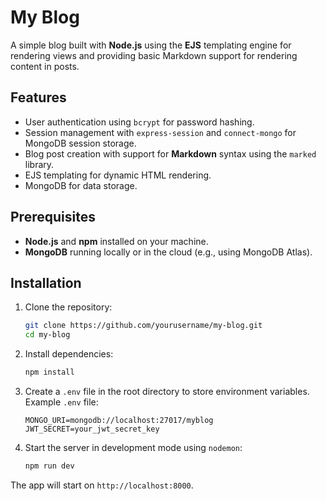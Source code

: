 # My Blog

A simple blog built with **Node.js** using the **EJS** templating engine for rendering views and providing basic Markdown support for rendering content in posts.

## Features

- User authentication using `bcrypt` for password hashing.
- Session management with `express-session` and `connect-mongo` for MongoDB session storage.
- Blog post creation with support for **Markdown** syntax using the `marked` library.
- EJS templating for dynamic HTML rendering.
- MongoDB for data storage.

## Prerequisites

- **Node.js** and **npm** installed on your machine.
- **MongoDB** running locally or in the cloud (e.g., using MongoDB Atlas).

## Installation

1. Clone the repository:

    ```bash
    git clone https://github.com/yourusername/my-blog.git
    cd my-blog
    ```

2. Install dependencies:

    ```bash
    npm install
    ```

3. Create a `.env` file in the root directory to store environment variables. Example `.env` file:

    ```env
    MONGO_URI=mongodb://localhost:27017/myblog
    JWT_SECRET=your_jwt_secret_key
    ```

4. Start the server in development mode using `nodemon`:

    ```bash
    npm run dev
    ```


The app will start on `http://localhost:8000`.
